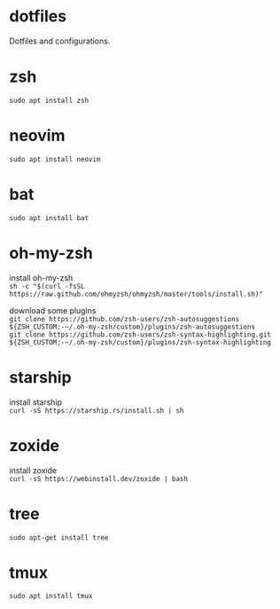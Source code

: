 # dotfiles
Dotfiles and configurations.  

# zsh
`sudo apt install zsh`  

# neovim
`sudo apt install neovim`

# bat
`sudo apt install bat`

# oh-my-zsh
install oh-my-zsh  
`sh -c "$(curl -fsSL https://raw.github.com/ohmyzsh/ohmyzsh/master/tools/install.sh)"`  

download some plugins  
`git clone https://github.com/zsh-users/zsh-autosuggestions ${ZSH_CUSTOM:-~/.oh-my-zsh/custom}/plugins/zsh-autosuggestions`    
`git clone https://github.com/zsh-users/zsh-syntax-highlighting.git ${ZSH_CUSTOM:-~/.oh-my-zsh/custom}/plugins/zsh-syntax-highlighting`  

# starship
install starship  
`curl -sS https://starship.rs/install.sh | sh`  

# zoxide
install zoxide   
`curl -sS https://webinstall.dev/zoxide | bash`  

# tree
`sudo apt-get install tree`

# tmux
`sudo apt install tmux`
